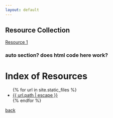 ```yaml
---
layout: default
---
```


## Resource Collection

[Resource 1](https://bafflerbach.github.io/DSM-CORE/resources/template_resource)

### auto section? does html code here work?
<head>
  <title>Index of /</title>
</head>

<body>
  <h1>Index of Resources</h1>
  <ul>
    {% for url in site.static_files %}
    <li><a href="{{ site.baseurl | escape }}{{ url.path | escape }}">{{ url.path | escape }}</a> </li>
    {% endfor %}
  </ul>
</body>

[back](../)
